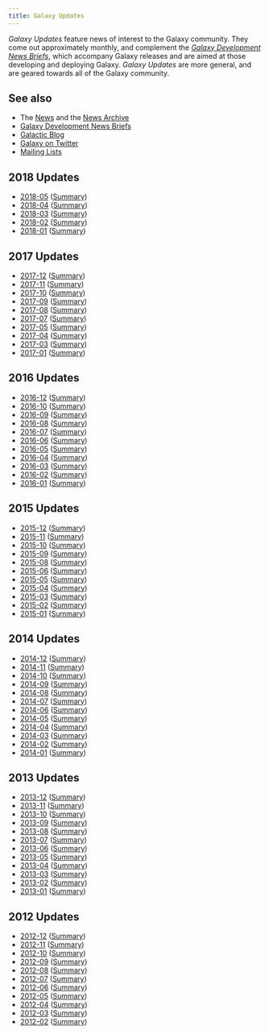 ```yaml
---
title: Galaxy Updates
---
```

*Galaxy Updates* feature news of interest to the Galaxy community.  They come out approximately monthly, and complement the *[Galaxy Development News Briefs](/src/docs/index.md)*, which accompany Galaxy releases and are aimed at those developing and deploying Galaxy.  *Galaxy Updates* are more general, and are geared towards all of the Galaxy community.

## See also

* The [News](/src/news/index.md) and the [News Archive](/src/news/archive/index.md)
* [Galaxy Development News Briefs](/src/docs/index.md)
* [Galactic Blog](/src/blog/index.md)
* [Galaxy on Twitter](/src/galaxy-on-twitter/index.md)
* [Mailing Lists](/src/mailing-lists/index.md)

## 2018 Updates

* [2018-05](/src/galaxy-updates/2018-05/index.md) ([Summary](/src/news/2018-05-galaxy-update/index.md))
* [2018-04](/src/galaxy-updates/2018-04/index.md) ([Summary](/src/news/2018-04-galaxy-update/index.md))
* [2018-03](/src/galaxy-updates/2018-03/index.md) ([Summary](/src/news/2018-03-galaxy-update/index.md))
* [2018-02](/src/galaxy-updates/2018-02/index.md) ([Summary](/src/news/2018-02-galaxy-update/index.md))
* [2018-01](/src/galaxy-updates/2018-01/index.md) ([Summary](/src/news/2018-01-galaxy-update/index.md))

## 2017 Updates

* [2017-12](/src/galaxy-updates/2017-12/index.md) ([Summary](/src/news/2017-12-galaxy-update/index.md))
* [2017-11](/src/galaxy-updates/2017-11/index.md) ([Summary](/src/news/2017-11-galaxy-update/index.md))
* [2017-10](/src/galaxy-updates/2017-10/index.md) ([Summary](/src/news/2017-10-galaxy-update/index.md))
* [2017-09](/src/galaxy-updates/2017-09/index.md) ([Summary](/src/news/2017-09-galaxy-update/index.md))
* [2017-08](/src/galaxy-updates/2017-08/index.md) ([Summary](/src/news/2017-08-galaxy-update/index.md))
* [2017-07](/src/galaxy-updates/2017-07/index.md) ([Summary](/src/news/2017-07-galaxy-update/index.md))
* [2017-05](/src/galaxy-updates/2017-05/index.md) ([Summary](/src/news/2017-05-galaxy-update/index.md))
* [2017-04](/src/galaxy-updates/2017-04/index.md) ([Summary](/src/news/2017-04-galaxy-update/index.md))
* [2017-03](/src/galaxy-updates/2017-03/index.md) ([Summary](/src/news/2017-03-galaxy-update/index.md))
* [2017-01](/src/galaxy-updates/2017-01/index.md) ([Summary](/src/news/2017-01-galaxy-update/index.md))

## 2016 Updates

* [2016-12](/src/galaxy-updates/2016-12/index.md) ([Summary](/src/news/2016-12-galaxy-update/index.md))
* [2016-10](/src/galaxy-updates/2016-10/index.md) ([Summary](/src/news/2016-10-galaxy-update/index.md))
* [2016-09](/src/galaxy-updates/2016-09/index.md) ([Summary](/src/news/2016-09-galaxy-update/index.md))
* [2016-08](/src/galaxy-updates/2016-08/index.md) ([Summary](/src/news/2016-08-galaxy-update/index.md))
* [2016-07](/src/galaxy-updates/2016-07/index.md) ([Summary](/src/news/2016-07-galaxy-update/index.md))
* [2016-06](/src/galaxy-updates/2016-06/index.md) ([Summary](/src/news/2016-06-galaxy-update/index.md))
* [2016-05](/src/galaxy-updates/2016-05/index.md) ([Summary](/src/news/2016-05-galaxy-update/index.md))
* [2016-04](/src/galaxy-updates/2016-04/index.md) ([Summary](/src/news/2016-04-galaxy-update/index.md))
* [2016-03](/src/galaxy-updates/2016-03/index.md) ([Summary](/src/news/2016-03-galaxy-update/index.md))
* [2016-02](/src/galaxy-updates/2016-02/index.md) ([Summary](/src/news/2016-02-galaxy-update/index.md))
* [2016-01](/src/galaxy-updates/2016-01/index.md) ([Summary](/src/news/2016-01-galaxy-update/index.md))

## 2015 Updates

* [2015-12](/src/galaxy-updates/2015-12/index.md) ([Summary](/src/news/2015-12-galaxy-update/index.md))
* [2015-11](/src/galaxy-updates/2015-11/index.md) ([Summary](/src/news/2015-11-galaxy-update/index.md))
* [2015-10](/src/galaxy-updates/2015-10/index.md) ([Summary](/src/news/2015-10-galaxy-update/index.md))
* [2015-09](/src/galaxy-updates/2015-09/index.md) ([Summary](/src/news/2015-09-galaxy-update/index.md))
* [2015-08](/src/galaxy-updates/2015-08/index.md) ([Summary](/src/news/2015-08-galaxy-update/index.md))
* [2015-06](/src/galaxy-updates/2015-06/index.md) ([Summary](/src/news/2015-06-galaxy-update/index.md))
* [2015-05](/src/galaxy-updates/2015-05/index.md) ([Summary](/src/news/2015-05-galaxy-update/index.md))
* [2015-04](/src/galaxy-updates/2015-04/index.md) ([Summary](/src/news/2015-04-galaxy-update/index.md))
* [2015-03](/src/galaxy-updates/2015-03/index.md) ([Summary](/src/news/2015-03-galaxy-update/index.md))
* [2015-02](/src/galaxy-updates/2015-02/index.md) ([Summary](/src/news/2015-02-galaxy-update/index.md))
* [2015-01](/src/galaxy-updates/2015-01/index.md) ([Summary](/src/news/2015-01-galaxy-update/index.md))

## 2014 Updates

* [2014-12](/src/galaxy-updates/2014-12/index.md) ([Summary](/src/news/2014-12-galaxy-update/index.md))
* [2014-11](/src/galaxy-updates/2014-11/index.md) ([Summary](/src/news/2014-11-galaxy-update/index.md))
* [2014-10](/src/galaxy-updates/2014-10/index.md) ([Summary](/src/news/2014-10-galaxy-update/index.md))
* [2014-09](/src/galaxy-updates/2014-09/index.md) ([Summary](/src/news/2014-09-galaxy-update/index.md))
* [2014-08](/src/galaxy-updates/2014-08/index.md) ([Summary](/src/news/2014-08-galaxy-update/index.md))
* [2014-07](/src/galaxy-updates/2014-07/index.md) ([Summary](/src/news/2014-07-galaxy-update/index.md))
* [2014-06](/src/galaxy-updates/2014-06/index.md) ([Summary](/src/news/2014-06-galaxy-update/index.md))
* [2014-05](/src/galaxy-updates/2014-05/index.md) ([Summary](/src/news/2014-05-galaxy-update/index.md))
* [2014-04](/src/galaxy-updates/2014-04/index.md) ([Summary](/src/news/2014-04-galaxy-update/index.md))
* [2014-03](/src/galaxy-updates/2014-03/index.md) ([Summary](/src/news/2014-03-galaxy-update/index.md))
* [2014-02](/src/galaxy-updates/2014-02/index.md) ([Summary](/src/news/2014-02-galaxy-update/index.md))
* [2014-01](/src/galaxy-updates/2014-01/index.md) ([Summary](/src/news/2014-01-galaxy-update/index.md))

## 2013 Updates

* [2013-12](/src/galaxy-updates/2013-12/index.md) ([Summary](/src/news/2013-12-galaxy-update/index.md))
* [2013-11](/src/galaxy-updates/2013-11/index.md) ([Summary](/src/news/2013-11-galaxy-update/index.md))
* [2013-10](/src/galaxy-updates/2013-10/index.md) ([Summary](/src/news/2013-10-galaxy-update/index.md))
* [2013-09](/src/galaxy-updates/2013-09/index.md) ([Summary](/src/news/2013-09-galaxy-update/index.md))
* [2013-08](/src/galaxy-updates/2013-08/index.md) ([Summary](/src/news/2013-08-galaxy-update/index.md))
* [2013-07](/src/galaxy-updates/2013-07/index.md) ([Summary](/src/news/2013-07-galaxy-update/index.md))
* [2013-06](/src/galaxy-updates/2013-06/index.md) ([Summary](/src/news/2013-06-galaxy-update/index.md))
* [2013-05](/src/galaxy-updates/2013-05/index.md) ([Summary](/src/news/2013-05-galaxy-update/index.md))
* [2013-04](/src/galaxy-updates/2013-04/index.md) ([Summary](/src/news/2013-04-galaxy-update/index.md))
* [2013-03](/src/galaxy-updates/2013-03/index.md) ([Summary](/src/news/2013-03-galaxy-update/index.md))
* [2013-02](/src/galaxy-updates/2013-02/index.md) ([Summary](/src/news/2013-02-galaxy-update/index.md))
* [2013-01](/src/galaxy-updates/2013-01/index.md) ([Summary](/src/news/2013-01-galaxy-update/index.md))

## 2012 Updates

* [2012-12](/src/galaxy-updates/2012-12/index.md) ([Summary](/src/news/2012-12-galaxy-update/index.md))
* [2012-11](/src/galaxy-updates/2012-11/index.md) ([Summary](/src/news/2012-11-galaxy-update/index.md))
* [2012-10](/src/galaxy-updates/2012-10/index.md) ([Summary](/src/news/2012-10-galaxy-update/index.md))
* [2012-09](/src/galaxy-updates/2012-09/index.md) ([Summary](/src/news/2012-09-galaxy-update/index.md))
* [2012-08](/src/galaxy-updates/2012-08/index.md) ([Summary](/src/news/2012-08-galaxy-update/index.md))
* [2012-07](/src/galaxy-updates/2012-07/index.md) ([Summary](/src/news/2012-07-galaxy-update/index.md))
* [2012-06](/src/galaxy-updates/2012-06/index.md) ([Summary](/src/news/2012-06-galaxy-update/index.md))
* [2012-05](/src/galaxy-updates/2012-05/index.md) ([Summary](/src/news/2012-05-galaxy-update/index.md))
* [2012-04](/src/galaxy-updates/2012-04/index.md) ([Summary](/src/news/2012-04-galaxy-update/index.md))
* [2012-03](/src/galaxy-updates/2012-03/index.md) ([Summary](/src/news/2012-03-galaxy-update/index.md))
* [2012-02](/src/galaxy-updates/2012-02/index.md) ([Summary](/src/news/2012-02-galaxy-update/index.md))
